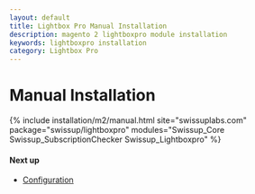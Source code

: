```yaml
---
layout: default
title: Lightbox Pro Manual Installation
description: magento 2 lightboxpro module installation
keywords: lightboxpro installation
category: Lightbox Pro
---
```


# Manual Installation

{% include installation/m2/manual.html site="swissuplabs.com" package="swissup/lightboxpro" modules="Swissup_Core Swissup_SubscriptionChecker Swissup_Lightboxpro" %}

#### Next up

 -  [Configuration](/m2/extensions/lightboxpro/configuration)
